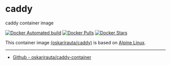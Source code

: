 # caddy
caddy container image

[![Docker Automated build](https://img.shields.io/docker/automated/oskarirauta/caddy.svg?style=for-the-badge&logo=docker)](https://hub.docker.com/r/oskarirauta/caddy/)
[![Docker Pulls](https://img.shields.io/docker/pulls/oskarirauta/caddy.svg?style=for-the-badge&logo=docker)](https://hub.docker.com/r/oskarirauta/caddy/)
[![Docker Stars](https://img.shields.io/docker/stars/oskarirauta/caddy.svg?style=for-the-badge&logo=docker)](https://hub.docker.com/r/oskarirauta/caddy/)

This container image [(oskarirauta/caddy)](https://hub.docker.com/r/oskarirauta/caddy/) is based on [Alpine Linux](https://hub.docker.com/_/alpine).

----

* [Github - oskarirauta/caddy-container](https://github.com/oskarirauta/caddy-container)
